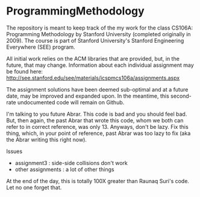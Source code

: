 ProgrammingMethodology
======================


The repository is meant to keep track of the my work for the class CS106A: Programming Methodology by Stanford University 
(completed originally in 2009). The course is part of Stanford University's Stanford Engineering Everywhere (SEE) program.

All initial work relies on the ACM libraries that are provided, but, in the future, that may change.
Information about each individual assignment may be found here:
http://see.stanford.edu/see/materials/icspmcs106a/assignments.aspx

The assignment solutions have been deemed sub-optimal and at a future date, may be improved and expanded upon.
In the meantime, this second-rate undocumented code will remain on Github. 

I'm talking to you future Abrar. This code is bad and you should feel bad. But, then again, the past Abrar that wrote
this code, whom we both can refer to in correct reference, was only 13. Anyways, don't be lazy. Fix this thing, which, 
in your point of reference, past Abrar was too lazy to fix (aka the Abrar writing this right now).

Issues
- assignment3 : side-side collisions don't work
- other assignments : a lot of other things

At the end of the day, this is totally 100X greater than Raunaq Suri's code. Let no one forget that.
